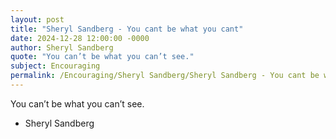 ```yaml
---
layout: post
title: "Sheryl Sandberg - You cant be what you cant"
date: 2024-12-28 12:00:00 -0000
author: Sheryl Sandberg
quote: "You can’t be what you can’t see."
subject: Encouraging
permalink: /Encouraging/Sheryl Sandberg/Sheryl Sandberg - You cant be what you cant
---
```


You can’t be what you can’t see.

- Sheryl Sandberg
